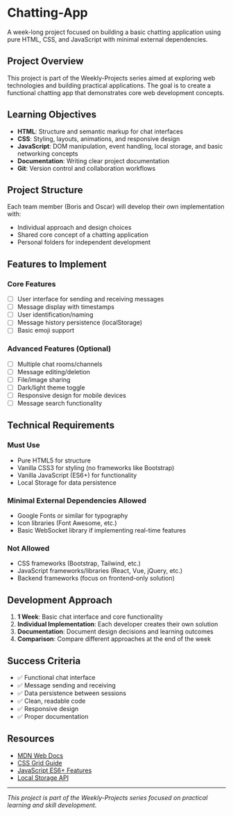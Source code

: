 # Chatting-App

A week-long project focused on building a basic chatting application using pure HTML, CSS, and JavaScript with minimal external dependencies.

## Project Overview

This project is part of the Weekly-Projects series aimed at exploring web technologies and building practical applications. The goal is to create a functional chatting app that demonstrates core web development concepts.

## Learning Objectives

- **HTML**: Structure and semantic markup for chat interfaces
- **CSS**: Styling, layouts, animations, and responsive design
- **JavaScript**: DOM manipulation, event handling, local storage, and basic networking concepts
- **Documentation**: Writing clear project documentation
- **Git**: Version control and collaboration workflows

## Project Structure

Each team member (Boris and Oscar) will develop their own implementation with:

- Individual approach and design choices
- Shared core concept of a chatting application
- Personal folders for independent development

## Features to Implement

### Core Features

- [ ] User interface for sending and receiving messages
- [ ] Message display with timestamps
- [ ] User identification/naming
- [ ] Message history persistence (localStorage)
- [ ] Basic emoji support

### Advanced Features (Optional)

- [ ] Multiple chat rooms/channels
- [ ] Message editing/deletion
- [ ] File/image sharing
- [ ] Dark/light theme toggle
- [ ] Responsive design for mobile devices
- [ ] Message search functionality

## Technical Requirements

### Must Use

- Pure HTML5 for structure
- Vanilla CSS3 for styling (no frameworks like Bootstrap)
- Vanilla JavaScript (ES6+) for functionality
- Local Storage for data persistence

### Minimal External Dependencies Allowed

- Google Fonts or similar for typography
- Icon libraries (Font Awesome, etc.)
- Basic WebSocket library if implementing real-time features

### Not Allowed

- CSS frameworks (Bootstrap, Tailwind, etc.)
- JavaScript frameworks/libraries (React, Vue, jQuery, etc.)
- Backend frameworks (focus on frontend-only solution)

## Development Approach

1. **1 Week**: Basic chat interface and core functionality
2. **Individual Implementation**: Each developer creates their own solution
3. **Documentation**: Document design decisions and learning outcomes
4. **Comparison**: Compare different approaches at the end of the week

## Success Criteria

- ✅ Functional chat interface
- ✅ Message sending and receiving
- ✅ Data persistence between sessions
- ✅ Clean, readable code
- ✅ Responsive design
- ✅ Proper documentation

## Resources

- [MDN Web Docs](https://developer.mozilla.org/)
- [CSS Grid Guide](https://css-tricks.com/snippets/css/complete-guide-grid/)
- [JavaScript ES6+ Features](https://javascript.info/)
- [Local Storage API](https://developer.mozilla.org/en-US/docs/Web/API/Window/localStorage)

---

*This project is part of the Weekly-Projects series focused on practical learning and skill development.*
